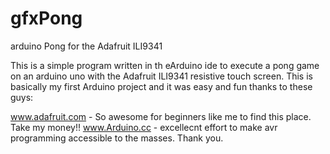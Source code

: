 # gfxPong
arduino Pong for the Adafruit ILI9341

This is a simple program written in th eArduino ide to execute a pong game on 
an arduino uno with the Adafruit ILI9341 resistive touch screen.  This is basically 
my first Arduino project and it was easy and fun thanks to these guys:

www.adafruit.com - So awesome for beginners like me to find this place.  Take my money!!
www.Arduino.cc - excellecnt effort to make avr programming accessible to the masses.  Thank you.

